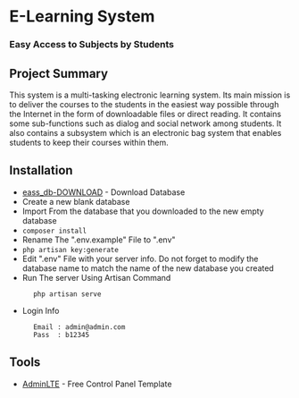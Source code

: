 # E-Learning System

### Easy Access to Subjects by Students

## Project Summary

This system is a multi-tasking electronic learning system.
Its main mission is to deliver the courses to the students in the easiest way possible through the Internet in the form of downloadable files or direct reading.
It contains some sub-functions such as dialog and social network among students.
It also contains a subsystem which is an electronic bag system that enables students to keep their courses within them.

## Installation


* [eass_db-DOWNLOAD](https://ufile.io/rui0a) - Download Database
* Create a new blank database
* Import From the database that you downloaded to the new empty database
* `composer install`
* Rename The ".env.example" File to ".env"
* `php artisan key:generate`
* Edit ".env" File with your server info. Do not forget to modify the database name to match the name of the new database you created
* Run The server Using Artisan Command 
```
      php artisan serve
```
* Login Info 
```
      Email : admin@admin.com
      Pass  : b12345
```


## Tools
* [AdminLTE](https://adminlte.io/) - Free Control Panel Template
